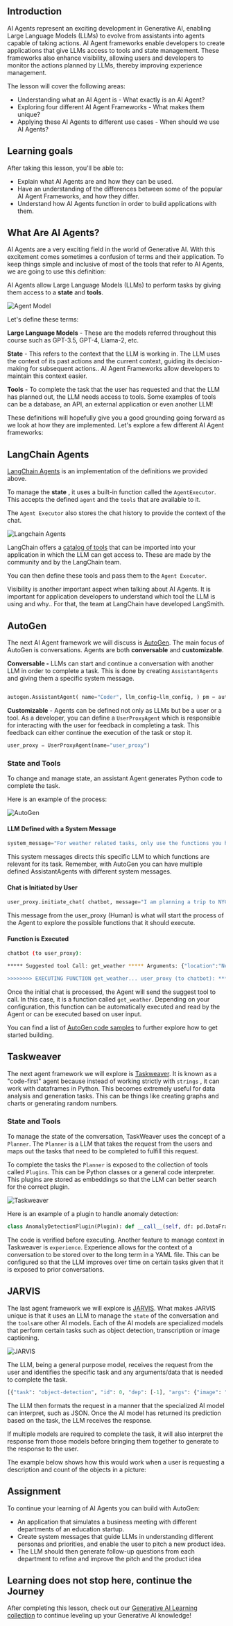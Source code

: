 ## Introduction

AI Agents represent an exciting development in Generative AI, enabling Large Language Models (LLMs) to evolve from assistants into agents capable of taking actions. AI Agent frameworks enable developers to create applications that give LLMs access to tools and state management. These frameworks also enhance visibility, allowing users and developers to monitor the actions planned by LLMs, thereby improving experience management.

The lesson will cover the following areas:

- Understanding what an AI Agent is - What exactly is an AI Agent?
- Exploring four different AI Agent Frameworks - What makes them unique?
- Applying these AI Agents to different use cases - When should we use AI Agents?

## Learning goals

After taking this lesson, you'll be able to:

- Explain what AI Agents are and how they can be used.
- Have an understanding of the differences between some of the popular AI Agent Frameworks, and how they differ.
- Understand how AI Agents function in order to build applications with them.

## What Are AI Agents?

AI Agents are a very exciting field in the world of Generative AI. With this excitement comes sometimes a confusion of terms and their application. To keep things simple and inclusive of most of the tools that refer to AI Agents, we are going to use this definition:

AI Agents allow Large Language Models (LLMs) to perform tasks by giving them access to a **state** and **tools**.

![Agent Model](images/what-agent.png?WT.mc_id=academic-105485-koreyst)

Let's define these terms:

**Large Language Models** - These are the models referred throughout this course such as GPT-3.5, GPT-4, Llama-2, etc.

**State** - This refers to the context that the LLM is working in. The LLM uses the context of its past actions and the current context, guiding its decision-making for subsequent actions.. AI Agent Frameworks allow developers to maintain this context easier.

**Tools** - To complete the task that the user has requested and that the LLM has planned out, the LLM needs access to tools. Some examples of tools can be a database, an API, an external application or even another LLM!

These definitions will hopefully give you a good grounding going forward as we look at how they are implemented. Let's explore a few different AI Agent frameworks:

## LangChain Agents

[LangChain Agents](https://python.langchain.com/docs/modules/agents/?WT.mc_id=academic-105485-koreyst) is an implementation of the definitions we provided above.

To manage the **state** , it uses a built-in function called the `AgentExecutor`. This accepts the defined `agent` and the `tools` that are available to it.

The `Agent Executor` also stores the chat history to provide the context of the chat.

![Langchain Agents](images/langchain-agents.png?WT.mc_id=academic-105485-koreyst)

LangChain offers a [catalog of tools](https://integrations.langchain.com/tools?WT.mc_id=academic-105485-koreyst) that can be imported into your application in which the LLM can get access to. These are made by the community and by the LangChain team.

You can then define these tools and pass them to the `Agent Executor`.

Visibility is another important aspect when talking about AI Agents. It is important for application developers to understand which tool the LLM is using and why.. For that, the team at LangChain have developed LangSmith.

## AutoGen

The next AI Agent framework we will discuss is [AutoGen](https://microsoft.github.io/autogen/?WT.mc_id=academic-105485-koreyst). The main focus of AutoGen is conversations. Agents are both **conversable** and **customizable**.

**Conversable -** LLMs can start and continue a conversation with another LLM in order to complete a task. This is done by creating `AssistantAgents` and giving them a specific system message.

```python

autogen.AssistantAgent( name="Coder", llm_config=llm_config, ) pm = autogen.AssistantAgent( name="Product_manager", system_message="Creative in software product ideas.", llm_config=llm_config, )

```

**Customizable** - Agents can be defined not only as LLMs but be a user or a tool. As a developer, you can define a `UserProxyAgent` which is responsible for interacting with the user for feedback in completing a task. This feedback can either continue the execution of the task or stop it.

```python
user_proxy = UserProxyAgent(name="user_proxy")
```

### State and Tools

To change and manage state, an assistant Agent generates Python code to complete the task.

Here is an example of the process:

![AutoGen](images/autogen.png?WT.mc_id=academic-105485-koreyst)

#### LLM Defined with a System Message

```python
system_message="For weather related tasks, only use the functions you have been provided with. Reply TERMINATE when the task is done."
```

This system messages directs this specific LLM to which functions are relevant for its task. Remember, with AutoGen you can have multiple defined AssistantAgents with different system messages.

#### Chat is Initiated by User

```python
user_proxy.initiate_chat( chatbot, message="I am planning a trip to NYC next week, can you help me pick out what to wear? ", )

```

This message from the user_proxy (Human) is what will start the process of the Agent to explore the possible functions that it should execute.

#### Function is Executed

```bash
chatbot (to user_proxy):

***** Suggested tool Call: get_weather ***** Arguments: {"location":"New York City, NY","time_periond:"7","temperature_unit":"Celsius"} ******************************************************** --------------------------------------------------------------------------------

>>>>>>>> EXECUTING FUNCTION get_weather... user_proxy (to chatbot): ***** Response from calling function "get_weather" ***** 112.22727272727272 EUR ****************************************************************

```

Once the initial chat is processed, the Agent will send the suggest tool to call. In this case, it is a function called `get_weather`. Depending on your configuration, this function can be automatically executed and read by the Agent or can be executed based on user input.

You can find a list of [AutoGen code samples](https://microsoft.github.io/autogen/docs/Examples/?WT.mc_id=academic-105485-koreyst) to further explore how to get started building.

## Taskweaver

The next agent framework we will explore is [Taskweaver](https://microsoft.github.io/TaskWeaver/?WT.mc_id=academic-105485-koreyst). It is known as a "code-first" agent because instead of working strictly with `strings` , it can work with dataframes in Python. This becomes extremely useful for data analysis and generation tasks. This can be things like creating graphs and charts or generating random numbers.

### State and Tools

To manage the state of the conversation, TaskWeaver uses the concept of a `Planner`. The `Planner` is a LLM that takes the request from the users and maps out the tasks that need to be completed to fulfill this request.

To complete the tasks the `Planner` is exposed to the collection of tools called `Plugins`. This can be Python classes or a general code interpreter. This plugins are stored as embeddings so that the LLM can better search for the correct plugin.

![Taskweaver](images/taskweaver.png?WT.mc_id=academic-105485-koreyst)

Here is an example of a plugin to handle anomaly detection:

```python
class AnomalyDetectionPlugin(Plugin): def __call__(self, df: pd.DataFrame, time_col_name: str, value_col_name: str):
```

The code is verified before executing. Another feature to manage context in Taskweaver is `experience`. Experience allows for the context of a conversation to be stored over to the long term in a YAML file. This can be configured so that the LLM improves over time on certain tasks given that it is exposed to prior conversations.

## JARVIS

The last agent framework we will explore is [JARVIS](https://github.com/microsoft/JARVIS?tab=readme-ov-file?WT.mc_id=academic-105485-koreyst). What makes JARVIS unique is that it uses an LLM to manage the `state` of the conversation and the `tools`are other AI models. Each of the AI models are specialized models that perform certain tasks such as object detection, transcription or image captioning.

![JARVIS](images/jarvis.png?WT.mc_id=academic-105485-koreyst)

The LLM, being a general purpose model, receives the request from the user and identifies the specific task and any arguments/data that is needed to complete the task.

```python
[{"task": "object-detection", "id": 0, "dep": [-1], "args": {"image": "e1.jpg" }}]
```

The LLM then formats the request in a manner that the specialized AI model can interpret, such as JSON. Once the AI model has returned its prediction based on the task, the LLM receives the response.

If multiple models are required to complete the task, it will also interpret the response from those models before bringing them together to generate to the response to the user.

The example below shows how this would work when a user is requesting a description and count of the objects in a picture:

## Assignment

To continue your learning of AI Agents you can build with AutoGen:

- An application that simulates a business meeting with different departments of an education startup.
- Create system messages that guide LLMs in understanding different personas and priorities, and enable the user to pitch a new product idea.
- The LLM should then generate follow-up questions from each department to refine and improve the pitch and the product idea

## Learning does not stop here, continue the Journey

After completing this lesson, check out our [Generative AI Learning collection](https://aka.ms/genai-collection?WT.mc_id=academic-105485-koreyst) to continue leveling up your Generative AI knowledge!
